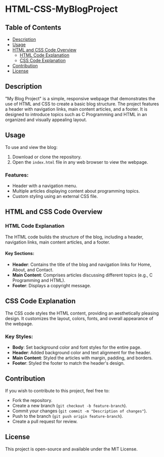 # HTML-CSS-MyBlogProject

## Table of Contents
- [Description](#description)
- [Usage](#usage)
- [HTML and CSS Code Overview](#html-and-css-code-overview)
  - [HTML Code Explanation](#html-code-explanation)
  - [CSS Code Explanation](#css-code-explanation)
- [Contribution](#contribution)
- [License](#license)

## Description
"My Blog Project" is a simple, responsive webpage that demonstrates the use of HTML and CSS to create a basic blog structure. The project features a header with navigation links, main content articles, and a footer. It is designed to introduce topics such as C Programming and HTML in an organized and visually appealing layout.

## Usage
To use and view the blog:
1. Download or clone the repository.
2. Open the `index.html` file in any web browser to view the webpage.

### Features:
- Header with a navigation menu.
- Multiple articles displaying content about programming topics.
- Custom styling using an external CSS file.

## HTML and CSS Code Overview

### HTML Code Explanation
The HTML code builds the structure of the blog, including a header, navigation links, main content articles, and a footer.

#### Key Sections:
- **Header**: Contains the title of the blog and navigation links for Home, About, and Contact.
- **Main Content**: Comprises articles discussing different topics (e.g., C Programming and HTML).
- **Footer**: Displays a copyright message.
  
<!--
<!DOCTYPE html>
<html lang="en">
<head>
    <meta charset="UTF-8">
    <meta name="viewport" content="width=device-width, initial-scale=1.0">
    <title>My Blog</title>
    <link rel="stylesheet" href="styles.css" type="text/css" media="all" />
</head>
<body>
    <header>
        <h1>My Blog</h1>
        <nav>
            <ul>
                <li><a href="#">Home</a></li>
                <li><a href="#">About</a></li>
                <li><a href="#">Contact</a></li>
            </ul>
        </nav>
    </header>
    <main>
        <article>
            <h2>C Programming</h2>
            <p>
                C Programming Language:<br>
                The C programming language, created in the early 1970s by Dennis Ritchie, is a powerful and widely used programming language. Known for its efficiency and versatility, C has been fundamental in shaping modern software development. To master C, understanding its syntax and essential features is crucial. Here’s a breakdown of its core aspects in simple, easy-to-understand terms.
            </p>
        </article>
        <article>
            <h2>HTML</h2>
            <p>
                HTML, or HyperText Markup Language, is the fundamental language used to create web pages. It structures content for the web and tells the browser how to display text, images, links, and other elements on a webpage. By learning HTML, you can build simple static pages or create the foundation for more interactive and dynamic websites when combined with other technologies.
            </p>
        </article>
    </main>
    <footer>
        <p>© 2023 My Blog</p>
    </footer>
</body>
</html>
-->

## CSS Code Explanation

The CSS code styles the HTML content, providing an aesthetically pleasing design. It customizes the layout, colors, fonts, and overall appearance of the webpage.

### Key Styles:
- **Body**: Set background color and font styles for the entire page.
- **Header**: Added background color and text alignment for the header.
- **Main Content**: Styled the articles with margin, padding, and borders.
- **Footer**: Styled the footer to match the header's design.

<!--
body {
    font-family: 'Arial', sans-serif;
    margin: 0;
    padding: 0;
    background-color: #f8f8f8; /* Light background for the entire page */
}

header {
    background-color: #6a1b9a; /* Vibrant purple header */
    color: #ffffff;
    text-align: center;
    padding: 1em 0;
}

header nav ul {
    list-style: none;
    padding: 0;
}

header nav ul li {
    display: inline;
    margin: 0 15px;
}

header nav ul li a {
    color: #ffffff;
    text-decoration: none;
    font-weight: bold;
}

main {
    margin: 20px;
    background-color: #ffffff; /* White background for the main content */
    padding: 20px;
    border-radius: 8px; /* Rounded corners for the main content area */
    box-shadow: 0 4px 8px rgba(0, 0, 0, 0.1); /* Subtle shadow for depth */
}

article {
    margin-bottom: 40px;
    padding-bottom: 20px;
    border-bottom: 1px solid #eeeeee; /* Separator for articles */
}

article h2 {
    color: #333333; /* Dark text for titles */
    margin-bottom: 10px;
}

article p {
    color: #666666; /* Lighter text for the body */
    line-height: 1.6; /* Improved readability */
}

footer {
    background-color: #6a1b9a; /* Matching the header's vibrant purple */
    color: #ffffff;
    text-align: center;
    padding: 1em 0;
}
-->

## Contribution

If you wish to contribute to this project, feel free to:

- Fork the repository.
- Create a new branch (`git checkout -b feature-branch`).
- Commit your changes (`git commit -m "Description of changes"`).
- Push to the branch (`git push origin feature-branch`).
- Create a pull request for review.

## License

This project is open-source and available under the MIT License.

